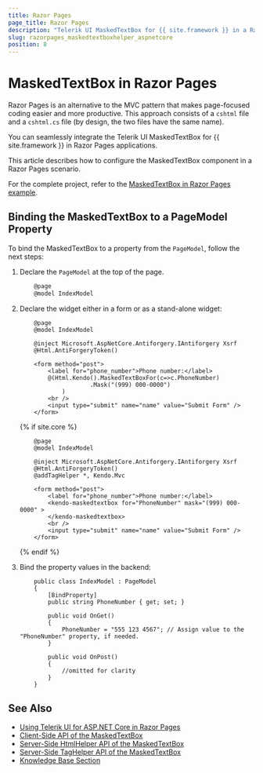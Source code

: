 ```yaml
---
title: Razor Pages
page_title: Razor Pages
description: "Telerik UI MaskedTextBox for {{ site.framework }} in a RazorPages application."
slug: razorpages_maskedtextboxhelper_aspnetcore
position: 8
---
```


# MaskedTextBox in Razor Pages

Razor Pages is an alternative to the MVC pattern that makes page-focused coding easier and more productive. This approach consists of a `cshtml` file and a `cshtml.cs` file (by design, the two files have the same name). 

You can seamlessly integrate the Telerik UI MaskedTextBox for {{ site.framework }} in Razor Pages applications.

This article describes how to configure the MaskedTextBox component in a Razor Pages scenario.

For the complete project, refer to the [MaskedTextBox in Razor Pages example](https://github.com/telerik/ui-for-aspnet-core-examples/blob/master/Telerik.Examples.RazorPages/Telerik.Examples.RazorPages/Pages/MaskedTextBox/MaskedTextBoxEditing.cshtml).

## Binding the MaskedTextBox to a PageModel Property

To bind the MaskedTextBox to a property from the `PageModel`, follow the next steps:

1. Declare the `PageModel` at the top of the page.

    ```C#
        @page
        @model IndexModel
    ```

1. Declare the widget either in a form or as a stand-alone widget:


    ```HtmlHelper
        @page
        @model IndexModel

        @inject Microsoft.AspNetCore.Antiforgery.IAntiforgery Xsrf
        @Html.AntiForgeryToken()

        <form method="post">
            <label for="phone_number">Phone number:</label>
            @(Html.Kendo().MaskedTextBoxFor(c=>c.PhoneNumber)
                        .Mask("(999) 000-0000")
                )
            <br />
            <input type="submit" name="name" value="Submit Form" />
        </form>
    ```
    {% if site.core %}
    ```TagHelper
        @page
        @model IndexModel

        @inject Microsoft.AspNetCore.Antiforgery.IAntiforgery Xsrf
        @Html.AntiForgeryToken()
        @addTagHelper *, Kendo.Mvc

        <form method="post">
            <label for="phone_number">Phone number:</label>
            <kendo-maskedtextbox for="PhoneNumber" mask="(999) 000-0000" >
            </kendo-maskedtextbox>
            <br />
            <input type="submit" name="name" value="Submit Form" />
        </form>
    ```
    {% endif %}

1. Bind the property values in the backend:

    ```
        public class IndexModel : PageModel
        {
            [BindProperty]
            public string PhoneNumber { get; set; }

            public void OnGet()
            {
                PhoneNumber = "555 123 4567"; // Assign value to the "PhoneNumber" property, if needed.
            }

            public void OnPost()
            {
                //omitted for clarity
            }
        }
    ```

## See Also

* [Using Telerik UI for ASP.NET Core in Razor Pages](https://docs.telerik.com/aspnet-core/getting-started/razor-pages#using-telerik-ui-for-aspnet-core-in-razor-pages)
* [Client-Side API of the MaskedTextBox](https://docs.telerik.com/kendo-ui/api/javascript/ui/maskedtextbox)
* [Server-Side HtmlHelper API of the MaskedTextBox](/api/maskedtextbox)
* [Server-Side TagHelper API of the MaskedTextBox](/api/taghelpers/maskedtextbox)
* [Knowledge Base Section](/knowledge-base)

